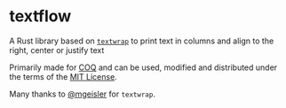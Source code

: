 # textflow
A Rust library based on [`textwrap`](https://crates.io/crates/textwrap) to print text in columns and align to the right, center or justify text

Primarily made for [COQ](https://github.com/projet-lpf/coq) and can be used, modified and distributed under the terms of the [MIT License](LICENSE).

Many thanks to [@mgeisler](https://github.com/mgeisler) for `textwrap`.